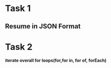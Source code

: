 # Task 1

**Resume in JSON Format**
---
# Task 2 

**iterate overall for loops(for,for in, for of, forEach)** 
